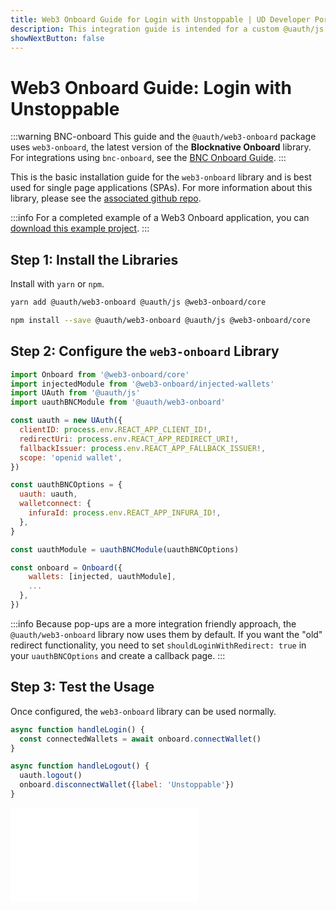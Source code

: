 ```yaml
---
title: Web3 Onboard Guide for Login with Unstoppable | UD Developer Portal
description: This integration guide is intended for a custom @uauth/js integration, with ethereum provider, using the web3 onboard library.
showNextButton: false
---
```


# Web3 Onboard Guide: Login with Unstoppable

:::warning BNC-onboard
This guide and the `@uauth/web3-onboard` package uses `web3-onboard`, the latest version of the **Blocknative Onboard** library. For integrations using `bnc-onboard`, see the [BNC Onboard Guide](./bnc-onboard-guide.md).
:::

This is the basic installation guide for the `web3-onboard` library and is best used for single page applications (SPAs). For more information about this library, please see the [associated github repo](https://github.com/unstoppabledomains/uauth/tree/main/packages/web3-onboard).

:::info
For a completed example of a Web3 Onboard application, you can [download this example project](https://github.com/unstoppabledomains/uauth/blob/main/examples/web3-onboard).
:::

## Step 1: Install the Libraries

Install with `yarn` or `npm`.

```sh yarn
yarn add @uauth/web3-onboard @uauth/js @web3-onboard/core
```

```sh npm
npm install --save @uauth/web3-onboard @uauth/js @web3-onboard/core
```

## Step 2: Configure the `web3-onboard` Library

```javascript
import Onboard from '@web3-onboard/core'
import injectedModule from '@web3-onboard/injected-wallets'
import UAuth from '@uauth/js'
import uauthBNCModule from '@uauth/web3-onboard'

const uauth = new UAuth({
  clientID: process.env.REACT_APP_CLIENT_ID!,
  redirectUri: process.env.REACT_APP_REDIRECT_URI!,
  fallbackIssuer: process.env.REACT_APP_FALLBACK_ISSUER!,
  scope: 'openid wallet',
})

const uauthBNCOptions = {
  uauth: uauth,
  walletconnect: {
    infuraId: process.env.REACT_APP_INFURA_ID!,
  },
}

const uauthModule = uauthBNCModule(uauthBNCOptions)

const onboard = Onboard({
    wallets: [injected, uauthModule],
    ...
  },
})
```

:::info
Because pop-ups are a more integration friendly approach, the `@uauth/web3-onboard` library now uses them by default. If you want the "old" redirect functionality, you need to set `shouldLoginWithRedirect: true` in your `uauthBNCOptions` and create a callback page.
:::

## Step 3: Test the Usage

Once configured, the `web3-onboard` library can be used normally.

```javascript
async function handleLogin() {
  const connectedWallets = await onboard.connectWallet()
}

async function handleLogout() {
  uauth.logout()
  onboard.disconnectWallet({label: 'Unstoppable'})
}
```

<embed src="/snippets/_login-paths-next.md" />